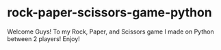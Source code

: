 # rock-paper-scissors-game-python
Welcome Guys! To my Rock, Paper, and Scissors game I made on Python between 2 players! Enjoy!
